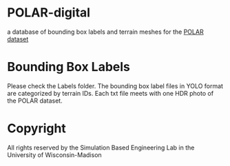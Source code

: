 # POLAR-digital
a database of bounding box labels and terrain meshes for the <a href="https://ti.arc.nasa.gov/dataset/IRG_PolarDB/" target="_blank">POLAR dataset</a>

# Bounding Box Labels
Please check the Labels folder. The bounding box label files in YOLO format are categorized by terrain IDs. Each txt file meets with one HDR photo of the POLAR dataset.

# Copyright
All rights reserved by the Simulation Based Engineering Lab in the University of Wisconsin-Madison
